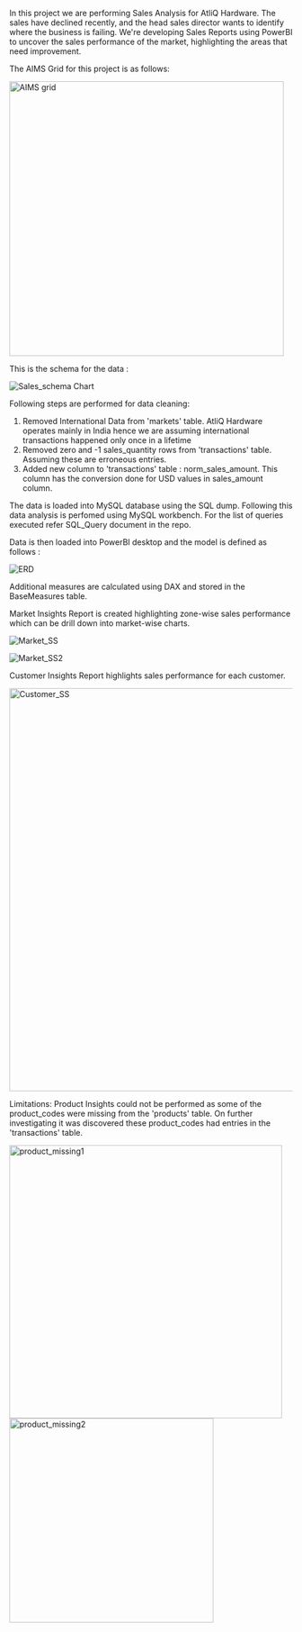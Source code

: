 In this project we are performing Sales Analysis for AtliQ Hardware. The sales have declined recently, and the head sales director wants to identify where the business is failing. We're developing Sales Reports using PowerBI to uncover the sales performance of the market, highlighting the areas that need improvement.

The AIMS Grid for this project is as follows:

<img width="488" alt="AIMS grid" src="https://github.com/nehasharma2513/PowerBI-SalesAnalysis/assets/142134132/56838d65-90c6-4602-a819-b44381e1d038">

This is the schema for the data : 

![Sales_schema Chart](https://github.com/nehasharma2513/PowerBI-SalesAnalysis/assets/142134132/c497c689-6ca4-400f-b07b-ebbbbcfb86c6)

Following steps are performed for data cleaning:

1. Removed International Data from 'markets' table. AtliQ Hardware operates mainly in India hence we are assuming international transactions happened only once in a lifetime
2. Removed zero and -1 sales_quantity rows from 'transactions' table. Assuming these are erroneous entries.
3. Added new column to 'transactions' table : norm_sales_amount. This column has the conversion done for USD values in sales_amount column.

The data is loaded into MySQL database using the SQL dump. Following this data analysis is perfomed using MySQL workbench. For the list of queries executed refer SQL_Query document in the repo.

Data is then loaded into PowerBI desktop and the model is defined as follows :

![ERD](https://github.com/nehasharma2513/PowerBI-SalesAnalysis/assets/142134132/bdd215cd-dc04-4961-9325-c6d4527b3619)

Additional measures are calculated using DAX and stored in the BaseMeasures table. 

Market Insights Report is created highlighting zone-wise sales performance which can be drill down into market-wise charts.

![Market_SS](https://github.com/nehasharma2513/PowerBI-SalesAnalysis/assets/142134132/a91cb305-de1d-4081-a496-545333d10678)

![Market_SS2](https://github.com/nehasharma2513/PowerBI-SalesAnalysis/assets/142134132/07275d81-92c2-4990-87dd-4a920d091bbf)

Customer Insights Report highlights sales performance for each customer.

<img width="716" alt="Customer_SS" src="https://github.com/nehasharma2513/PowerBI-SalesAnalysis/assets/142134132/39921e0f-bbe8-4ed0-8f75-94e1bb240f5a">

Limitations: 
Product Insights could not be performed as some of the product_codes were missing from the 'products' table. On further investigating it was discovered these product_codes had entries in the 'transactions' table.

<img width="485" alt="product_missing1" src="https://github.com/nehasharma2513/PowerBI-SalesAnalysis/assets/142134132/b0206982-dc3b-47ab-9b98-c4aa664c76e3">
<img width="363" alt="product_missing2" src="https://github.com/nehasharma2513/PowerBI-SalesAnalysis/assets/142134132/1c22c8cc-80d5-43f1-b819-6b6a795a57f1">




